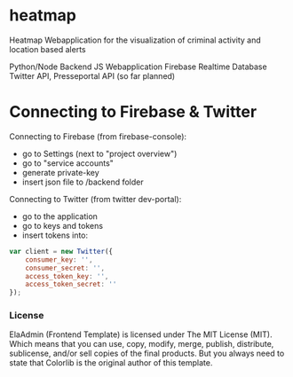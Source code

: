 # heatmap
Heatmap Webapplication for the visualization of criminal activity and location based alerts

Python/Node Backend
JS Webapplication
Firebase Realtime Database
Twitter API, Presseportal API
 (so far planned)

# Connecting to Firebase & Twitter
Connecting to Firebase (from firebase-console):
* go to Settings (next to "project overview")
* go to "service accounts"
* generate private-key
* insert json file to /backend folder

Connecting to Twitter (from twitter dev-portal):
* go to the application
* go to keys and tokens
* insert tokens into:
```javascript
var client = new Twitter({
    consumer_key: '',
    consumer_secret: '',
    access_token_key: '',
    access_token_secret: ''
});
```


 ### License

ElaAdmin (Frontend Template) is licensed under The MIT License (MIT). Which means that you can use, copy, modify, merge, publish, distribute, sublicense, and/or sell copies of the final products. But you always need to state that Colorlib is the original author of this template.
